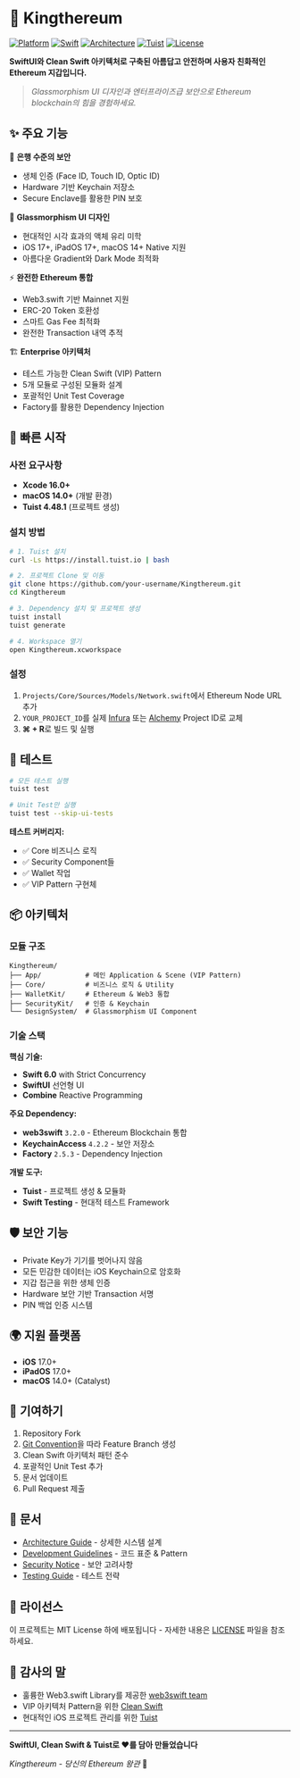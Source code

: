 # 👑 Kingthereum

[![Platform](https://img.shields.io/badge/Platform-iOS%2017%2B-blue.svg)](https://developer.apple.com/ios/)
[![Swift](https://img.shields.io/badge/Swift-6.0-orange.svg)](https://swift.org/)
[![Architecture](https://img.shields.io/badge/Architecture-Clean%20Swift%20(VIP)-green.svg)](https://clean-swift.com)
[![Tuist](https://img.shields.io/badge/Tuist-4.48.1-purple.svg)](https://tuist.io)
[![License](https://img.shields.io/badge/License-MIT-yellow.svg)](LICENSE)

**SwiftUI와 Clean Swift 아키텍처로 구축된 아름답고 안전하며 사용자 친화적인 Ethereum 지갑입니다.**

> *Glassmorphism UI 디자인과 엔터프라이즈급 보안으로 Ethereum blockchain의 힘을 경험하세요.*

## ✨ 주요 기능

🔐 **은행 수준의 보안**
- 생체 인증 (Face ID, Touch ID, Optic ID)
- Hardware 기반 Keychain 저장소
- Secure Enclave를 활용한 PIN 보호

💎 **Glassmorphism UI 디자인**
- 현대적인 시각 효과의 액체 유리 미학
- iOS 17+, iPadOS 17+, macOS 14+ Native 지원
- 아름다운 Gradient와 Dark Mode 최적화

⚡ **완전한 Ethereum 통합**
- Web3.swift 기반 Mainnet 지원
- ERC-20 Token 호환성
- 스마트 Gas Fee 최적화
- 완전한 Transaction 내역 추적

🏗 **Enterprise 아키텍처**
- 테스트 가능한 Clean Swift (VIP) Pattern
- 5개 모듈로 구성된 모듈화 설계
- 포괄적인 Unit Test Coverage
- Factory를 활용한 Dependency Injection

## 🚀 빠른 시작

### 사전 요구사항
- **Xcode 16.0+** 
- **macOS 14.0+** (개발 환경)
- **Tuist 4.48.1** (프로젝트 생성)

### 설치 방법

```bash
# 1. Tuist 설치
curl -Ls https://install.tuist.io | bash

# 2. 프로젝트 Clone 및 이동
git clone https://github.com/your-username/Kingthereum.git
cd Kingthereum

# 3. Dependency 설치 및 프로젝트 생성
tuist install
tuist generate

# 4. Workspace 열기
open Kingthereum.xcworkspace
```

### 설정

1. `Projects/Core/Sources/Models/Network.swift`에서 Ethereum Node URL 추가
2. `YOUR_PROJECT_ID`를 실제 [Infura](https://infura.io) 또는 [Alchemy](https://alchemy.com) Project ID로 교체
3. **⌘ + R**로 빌드 및 실행

## 🧪 테스트

```bash
# 모든 테스트 실행
tuist test

# Unit Test만 실행
tuist test --skip-ui-tests
```

**테스트 커버리지:**
- ✅ Core 비즈니스 로직
- ✅ Security Component들
- ✅ Wallet 작업
- ✅ VIP Pattern 구현체

## 📦 아키텍처

### 모듈 구조
```
Kingthereum/
├── App/           # 메인 Application & Scene (VIP Pattern)
├── Core/          # 비즈니스 로직 & Utility
├── WalletKit/     # Ethereum & Web3 통합  
├── SecurityKit/   # 인증 & Keychain
└── DesignSystem/  # Glassmorphism UI Component
```

### 기술 스택

**핵심 기술:**
- **Swift 6.0** with Strict Concurrency
- **SwiftUI** 선언형 UI
- **Combine** Reactive Programming

**주요 Dependency:**
- **web3swift** `3.2.0` - Ethereum Blockchain 통합
- **KeychainAccess** `4.2.2` - 보안 저장소
- **Factory** `2.5.3` - Dependency Injection

**개발 도구:**
- **Tuist** - 프로젝트 생성 & 모듈화
- **Swift Testing** - 현대적 테스트 Framework

## 🛡 보안 기능

- Private Key가 기기를 벗어나지 않음
- 모든 민감한 데이터는 iOS Keychain으로 암호화
- 지갑 접근을 위한 생체 인증
- Hardware 보안 기반 Transaction 서명
- PIN 백업 인증 시스템

## 🌍 지원 플랫폼

- **iOS** 17.0+
- **iPadOS** 17.0+  
- **macOS** 14.0+ (Catalyst)

## 🤝 기여하기

1. Repository Fork
2. [Git Convention](CLAUDE.md#git-에티켓)을 따라 Feature Branch 생성
3. Clean Swift 아키텍처 패턴 준수
4. 포괄적인 Unit Test 추가
5. 문서 업데이트
6. Pull Request 제출

## 📄 문서

- [Architecture Guide](Architecture.md) - 상세한 시스템 설계
- [Development Guidelines](CLAUDE.md) - 코드 표준 & Pattern
- [Security Notice](SECURITY_NOTICE.md) - 보안 고려사항
- [Testing Guide](TESTING.md) - 테스트 전략

## 📝 라이선스

이 프로젝트는 MIT License 하에 배포됩니다 - 자세한 내용은 [LICENSE](LICENSE) 파일을 참조하세요.

## 🙏 감사의 말

- 훌륭한 Web3.swift Library를 제공한 [web3swift team](https://github.com/web3swift-team/web3swift)
- VIP 아키텍처 Pattern을 위한 [Clean Swift](https://clean-swift.com/)
- 현대적인 iOS 프로젝트 관리를 위한 [Tuist](https://tuist.io/)

---

**SwiftUI, Clean Swift & Tuist로 ❤️를 담아 만들었습니다**

*Kingthereum - 당신의 Ethereum 왕관* 👑